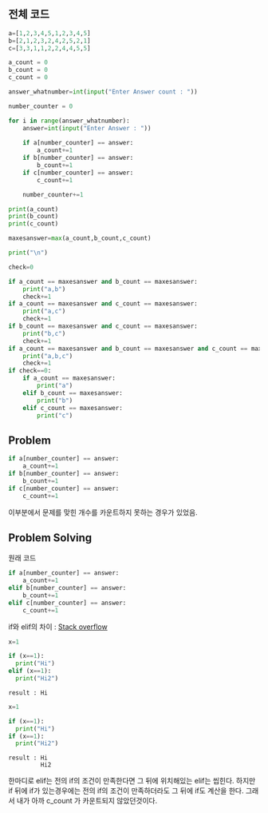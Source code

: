   
전체 코드
------
```python
a=[1,2,3,4,5,1,2,3,4,5]
b=[2,1,2,3,2,4,2,5,2,1]
c=[3,3,1,1,2,2,4,4,5,5]

a_count = 0
b_count = 0
c_count = 0

answer_whatnumber=int(input("Enter Answer count : "))

number_counter = 0

for i in range(answer_whatnumber):
    answer=int(input("Enter Answer : "))
    
    if a[number_counter] == answer:
        a_count+=1
    if b[number_counter] == answer:
        b_count+=1
    if c[number_counter] == answer:
        c_count+=1

    number_counter+=1

print(a_count)
print(b_count)
print(c_count)

maxesanswer=max(a_count,b_count,c_count)

print("\n")

check=0

if a_count == maxesanswer and b_count == maxesanswer:
    print("a,b")
    check+=1
if a_count == maxesanswer and c_count == maxesanswer:
    print("a,c")
    check+=1
if b_count == maxesanswer and c_count == maxesanswer:
    print("b,c")
    check+=1
if a_count == maxesanswer and b_count == maxesanswer and c_count == maxesanswer:
    print("a,b,c")
    check+=1
if check==0:
    if a_count == maxesanswer:
        print("a")
    elif b_count == maxesanswer:
        print("b")
    elif c_count == maxesanswer:
        print("c")
```

Problem
-------
  
```python
if a[number_counter] == answer:
    a_count+=1
if b[number_counter] == answer:
    b_count+=1
if c[number_counter] == answer:
    c_count+=1
```
  
이부분에서 문제를 맞힌 개수를 카운트하지 못하는 경우가 있었음.

Problem Solving
---------------

원래 코드
  
```python
if a[number_counter] == answer:
    a_count+=1
elif b[number_counter] == answer:
    b_count+=1
elif c[number_counter] == answer:
    c_count+=1
```

if와 elif의 차이 :
[Stack overflow](https://stackoverflow.com/questions/66504958/what-is-different-if-and-elif)

```python
x=1

if (x==1):
  print("Hi")
elif (x==1):
  print("Hi2")
```

```
result : Hi
```

```python
x=1

if (x==1):
  print("Hi")
if (x==1):
  print("Hi2")
```

```
result : Hi
         Hi2
```

한마디로 elif는 전의 if의 조건이 만족한다면 그 뒤에 위치해있는 elif는 씹힌다.
하지만 if 뒤에 if가 있는경우에는 전의 if의 조건이 만족하더라도 그 뒤에 if도 계산을 한다.
그래서 내가 아까 c_count 가 카운트되지 않았던것이다.
